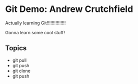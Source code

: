 # Git Demo: Andrew Crutchfield

Actually learning Git!!!!!!!!!!!!!!!

Gonna learn some cool stuff!

## Topics
- git pull
- git push
- git clone
- git push
